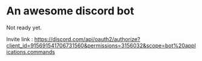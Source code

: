 # An awesome discord bot

Not ready yet.

Invite link : https://discord.com/api/oauth2/authorize?client_id=915691541706731560&permissions=3156032&scope=bot%20applications.commands
